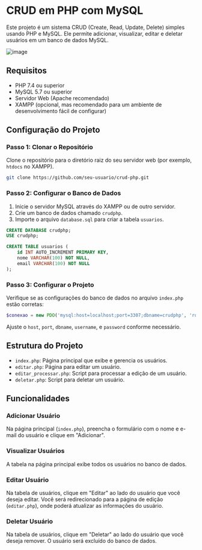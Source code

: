 # CRUD em PHP com MySQL

Este projeto é um sistema CRUD (Create, Read, Update, Delete) simples usando PHP e MySQL. Ele permite adicionar, visualizar, editar e deletar usuários em um banco de dados MySQL.

![image](https://github.com/vini-ayres/crud-php/assets/131456406/c9b2d963-c60e-4b47-8b4c-1fb5ff33f919)

## Requisitos

- PHP 7.4 ou superior
- MySQL 5.7 ou superior
- Servidor Web (Apache recomendado)
- XAMPP (opcional, mas recomendado para um ambiente de desenvolvimento fácil de configurar)

## Configuração do Projeto

### Passo 1: Clonar o Repositório

Clone o repositório para o diretório raiz do seu servidor web (por exemplo, `htdocs` no XAMPP).

```bash
git clone https://github.com/seu-usuario/crud-php.git
```

### Passo 2: Configurar o Banco de Dados

1. Inicie o servidor MySQL através do XAMPP ou de outro servidor.
2. Crie um banco de dados chamado `crudphp`.
3. Importe o arquivo `database.sql` para criar a tabela `usuarios`.

```sql
CREATE DATABASE crudphp;
USE crudphp;

CREATE TABLE usuarios (
    id INT AUTO_INCREMENT PRIMARY KEY,
    nome VARCHAR(100) NOT NULL,
    email VARCHAR(100) NOT NULL
);
```

### Passo 3: Configurar o Projeto

Verifique se as configurações do banco de dados no arquivo `index.php` estão corretas:

```php
$conexao = new PDO('mysql:host=localhost;port=3307;dbname=crudphp', 'root', '');
```

Ajuste o `host`, `port`, `dbname`, `username`, e `password` conforme necessário.

## Estrutura do Projeto

- `index.php`: Página principal que exibe e gerencia os usuários.
- `editar.php`: Página para editar um usuário.
- `editar_processar.php`: Script para processar a edição de um usuário.
- `deletar.php`: Script para deletar um usuário.

## Funcionalidades

### Adicionar Usuário

Na página principal (`index.php`), preencha o formulário com o nome e e-mail do usuário e clique em "Adicionar".

### Visualizar Usuários

A tabela na página principal exibe todos os usuários no banco de dados.

### Editar Usuário

Na tabela de usuários, clique em "Editar" ao lado do usuário que você deseja editar. Você será redirecionado para a página de edição (`editar.php`), onde poderá atualizar as informações do usuário.

### Deletar Usuário

Na tabela de usuários, clique em "Deletar" ao lado do usuário que você deseja remover. O usuário será excluído do banco de dados.
